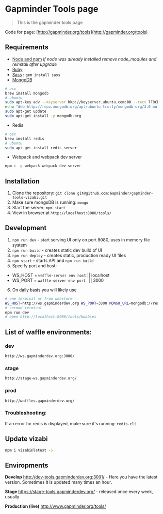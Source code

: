 # Gapminder Tools page
> This is the gapminder tools page

Code for page: [http://gapminder.org/tools](http://gapminder.org/tools)

## Requirements

- [Node and npm](http://nodejs.org) *If node was already installed remove node_modules and reinstall after upgrade*
- [Ruby](http://ruby-lang.com/)
- [Sass](http://sass-lang.com/) : `gem install sass`
- [MongoDB](https://www.mongodb.org/)
```bash
# osx
brew install mongodb
# ubuntu
sudo apt-key adv --keyserver hkp://keyserver.ubuntu.com:80 --recv 7F0CEB10
echo "deb http://repo.mongodb.org/apt/ubuntu trusty/mongodb-org/3.0 multiverse" | sudo tee /etc/apt/sources.list.d/mongodb-org-3.0.list
sudo apt-get update
sudo apt-get install -y mongodb-org
```
- Redis
```bash
# osx
brew install redis
# ubuntu
sudo apt-get install redis-server
```
- Webpack and webpack dev server
 ```bash
 npm i -g webpack webpack-dev-server
 ```

## Installation

1. Clone the repository: `git clone git@github.com:Gapminder/gapminder-tools-vizabi.git`
2. Make sure mongoDB is running: `mongo`
3. Start the server: `npm start`
4. View in browser at `http://localhost:8080/tools/`

## Development

1. `npm run dev` - start serving UI only on port 8080, uses in memory file system
2. `npm run build` - creates static dev build of UI
3. `npm run deploy` - creates static, production ready UI files
4. `npm start` - starts API and `npm run build`
5.  Specify port and host:
- WS_HOST = `waffle-server env host` || localhost
- WS_PORT = `waffle-server env port ` || 3000

6. On daily basis you will likely use
```bash
# one terminal or from webstorm
WS_HOST=http://ws.gapminderdev.org WS_PORT=3000 MONGO_URL=mongodb://readme:123123@ds033744.mongolab.com:33744/gampinder-tools-dev node server/server.js
# second terminal
npm run dev
# open http://localhost:8080/tools/bubbles
```

## List of waffle environments:

### dev
`http://ws.gapminderdev.org:3000/`

### stage
`http://stage-ws.gapminderdev.org/`

### prod
`http://waffles.gapminderdev.org/`

### Troubleshooting:

If an error for redis is displayed, make sure it's running: `redis-cli`

## Update vizabi
```bash
npm i vizabi@latest -S
```
## Enviropments

**Develop**
http://dev-tools.gapminderdev.org:3001/ - Here you have the latest version. Sometimes it is updated many times an hour. 

**Stage**
https://stage-tools.gapminderdev.org/ - released once every week, usually

**Production (live)**
http://www.gapminder.org/tools/
